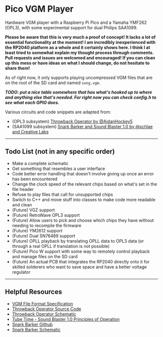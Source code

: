# Pico VGM Player

Hardware VGM player with a Raspberry Pi Pico and a Yamaha YMF262 (OPL3), with some experimental support for dual Philips SAA1099.

**Please be aware that this is very much a proof of concept! It lacks a lot of essential functionality at the moment!
I am incredibly inexperienced with the RP2040 platform as a whole and it certainly shows here.
I think I at least tried to somewhat explain my thought process through comments.
Pull requests and issues are welcomed and encouraged! If you can clean up this mess or have ideas on what I should change, do not hesitate to share them!**

As of right now, it only supports playing uncompressed VGM files that are on the root of the SD card and named `song.vgm`.

***TODO: put a nice table somewhere that has what's hooked up to where and anything else that's needed. For right now you can check config.h to see what each GPIO does.***

Various circuits and code snippets are adapted from:

* (OPL3 subsystem) [Throwback Operator by @AidanHockey5](https://github.com/AidanHockey5/Throwback_Operator)
* (SAA1099 subsystem) [Snark Barker and Sound Blaster 1.0 by @schlae and Creative Labs](https://github.com/schlae/snark-barker)

---

## Todo List (not in any specific order)

* Make a complete schematic
* Get something that resembles a user interface
* Code better error handling that doesn't involve giving up once an error has been encountered
* Change the clock speed of the relevant chips based on what's set in the file header
* Refuse to play files that call for unsupported chips
* Switch to C++ and move stuff into classes to make code more readable and clean
* (Future) VGZ support
* (Future) RetroWave OPL3 support
* (Future) Allow users to pick and choose which chips they have without needing to recompile the firmware
* (Future) YM2612 support
* (Future) Dual SN76489 support
* (Future) OPLL playback by translating OPLL data to OPL3 data (or through a real OPLL if translation is not possible)
* (Future) Pico W support with some way to remotely control playback and manage files on the SD card
* (Future) An actual PCB that integrates the RP2040 directly onto it for skilled solderers who want to save space and have a better voltage regulator

---

## Helpful Resources

* [VGM File Format Specification](https://vgmrips.net/wiki/VGM_Specification)
* [Throwback Operator Source Code](https://github.com/AidanHockey5/Throwback_Operator)
* [Throwback Operator Schematic](https://raw.githubusercontent.com/AidanHockey5/Throwback_Operator/master/Schematic/OPL3_VGM_Player/OPL3_VGM_Player.png)
* [Tube Time - Sound Blaster 1.0 Principles of Operation](http://tubetime.us/index.php/2019/01/19/sound-blaster-1-0-principles-of-operation/)
* [Snark Barker Github](https://github.com/schlae/snark-barker)
* [Snark Barker Schematic](https://raw.githubusercontent.com/schlae/snark-barker/master/SnarkBarker.pdf)
